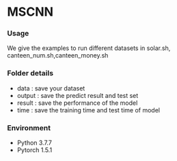 # MSCNN


### Usage
We give the examples to run different datasets in solar.sh, canteen_num.sh,canteen_money.sh

### Folder details
 * data : save your dataset 
 * output : save the predict result and test set 
 * result : save the performance of the model
 * time : save the training time and test time of model

### Environment 
+ Python 3.7.7
+ Pytorch 1.5.1

